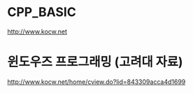 # CPP_BASIC
http://www.kocw.net

# 윈도우즈 프로그래밍 (고려대 자료)
http://www.kocw.net/home/cview.do?lid=843309acca4d1699
